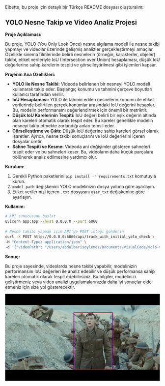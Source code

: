 Elbette, bu proje için detaylı bir Türkçe README dosyası oluşturalım:

## YOLO Nesne Takip ve Video Analiz Projesi

**Proje Açıklaması:**

Bu proje, YOLO (You Only Look Once) nesne algılama modeli ile nesne takibi yapmayı ve videolar üzerinde gelişmiş analizler gerçekleştirmeyi amaçlar. Özellikle sinema filmlerinde belirli nesnelerin (örneğin, karakterler, objeler) takibi, etiket verileriyle IoU (Intersection over Union) hesaplaması, düşük IoU değerlerine sahip karelerin tespiti ve görselleştirilmesi gibi işlemleri kapsar.

**Projenin Ana Özellikleri:**

* **YOLO ile Nesne Takibi:** Videoda belirlenen bir nesneyi YOLO modeli kullanarak takip eder. Başlangıç konumu ve tahmini çerçeve boyutları kullanıcı tarafından verilir.
* **IoU Hesaplaması:** YOLO ile tahmin edilen nesnelerin konumu ile etiket verilerinde belirtilen gerçek konumlar arasındaki IoU değerini hesaplar. Bu, modelin performansını değerlendirmek için önemli bir metriktir.
* **Düşük IoU Karelerinin Tespiti:** IoU değeri belirli bir eşik değerin altında olan kareleri otomatik olarak tespit eder. Bu kareler genellikle modelin nesneyi takip etmekte zorlandığı anları temsil eder.
* **Görselleştirme ve Çıktı:** Düşük IoU değerine sahip kareleri görsel olarak işaretler. Ayrıca, nesne takibi sonuçlarını ve IoU değerlerini içeren dosyalar üretir.
* **Sahne Tespiti ve Kesme:** Videoda ani değişimler gösteren sahneleri tespit eder ve bu sahneleri keser. Bu, videoların daha küçük parçalara bölünerek analiz edilmesine yardımcı olur.


**Kurulum:**

1. Gerekli Python paketlerini `pip install -r requirements.txt` komutuyla kurun.
2. `model_path` değişkenini YOLO modelinizin dosya yoluna göre ayarlayın.
3. Etiket verilerinizi içeren `.txt` dosyasını `user_txt` değişkenine göre ayarlayın.

**Kullanım:**

```bash
# API sunucusunu başlat
uvicorn app:app --host 0.0.0.0 --port 6060

# Nesne takibi yapmak için API'ye POST isteği gönderin
curl -X POST http://0.0.0.0:6060/api/track_with_initial_yolo_check \
-H "Content-Type: application/json" \
-d '{"videoPath": "/Users/abdulbarisoylemez/Documents/VisualCode/yolo-track/video/1917.mp4", "intime": 0.2, "outtime": 42.459, "xPer": 44.35, "yPer": 21.49, "wPer": 25.02, "hPer": 65.5, "expFrame": 1, "objId": 0}'
```
**Sonuç:**

Bu proje sayesinde, videolarda nesne takibi yapabilir, modelinizin performansını IoU değerleri ile analiz edebilir ve düşük performansa sahip kareleri otomatik olarak tespit edebilirsiniz. Bu bilgiler, modelinizi geliştirmeniz veya video analizi uygulamalarınızda daha iyi sonuçlar elde etmeniz için size yol gösterecektir.


![ IoU tespitine Sahip Bir Kare](https://github.com/AbdulbariSoylemez/YOLO_ile_Nesne_Takibi_ve_Analizi_Projesi/blob/main/debug_frame_zero0.jpg)
